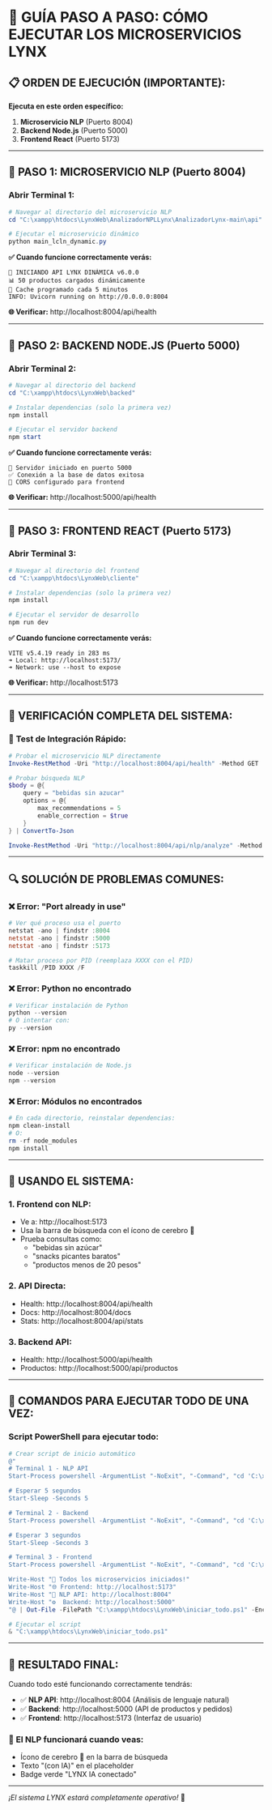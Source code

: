 # 🚀 GUÍA PASO A PASO: CÓMO EJECUTAR LOS MICROSERVICIOS LYNX

## 📋 ORDEN DE EJECUCIÓN (IMPORTANTE):

**Ejecuta en este orden específico:**
1. **Microservicio NLP** (Puerto 8004)
2. **Backend Node.js** (Puerto 5000)  
3. **Frontend React** (Puerto 5173)

---

## 🔧 PASO 1: MICROSERVICIO NLP (Puerto 8004)

### Abrir Terminal 1:
```powershell
# Navegar al directorio del microservicio NLP
cd "C:\xampp\htdocs\LynxWeb\AnalizadorNPLLynx\AnalizadorLynx-main\api"

# Ejecutar el microservicio dinámico
python main_lcln_dynamic.py
```

**✅ Cuando funcione correctamente verás:**
```
🚀 INICIANDO API LYNX DINÁMICA v6.0.0
📊 50 productos cargados dinámicamente
🔄 Cache programado cada 5 minutos
INFO: Uvicorn running on http://0.0.0.0:8004
```

**🌐 Verificar:** http://localhost:8004/api/health

---

## 🔧 PASO 2: BACKEND NODE.JS (Puerto 5000)

### Abrir Terminal 2:
```powershell
# Navegar al directorio del backend
cd "C:\xampp\htdocs\LynxWeb\backed"

# Instalar dependencias (solo la primera vez)
npm install

# Ejecutar el servidor backend
npm start
```

**✅ Cuando funcione correctamente verás:**
```
🚀 Servidor iniciado en puerto 5000
✅ Conexión a la base de datos exitosa
📡 CORS configurado para frontend
```

**🌐 Verificar:** http://localhost:5000/api/health

---

## 🔧 PASO 3: FRONTEND REACT (Puerto 5173)

### Abrir Terminal 3:
```powershell
# Navegar al directorio del frontend
cd "C:\xampp\htdocs\LynxWeb\cliente"

# Instalar dependencias (solo la primera vez)
npm install

# Ejecutar el servidor de desarrollo
npm run dev
```

**✅ Cuando funcione correctamente verás:**
```
VITE v5.4.19 ready in 283 ms
➜ Local: http://localhost:5173/
➜ Network: use --host to expose
```

**🌐 Verificar:** http://localhost:5173

---

## 🎯 VERIFICACIÓN COMPLETA DEL SISTEMA:

### 🧪 **Test de Integración Rápido:**

```powershell
# Probar el microservicio NLP directamente
Invoke-RestMethod -Uri "http://localhost:8004/api/health" -Method GET

# Probar búsqueda NLP
$body = @{
    query = "bebidas sin azucar"
    options = @{
        max_recommendations = 5
        enable_correction = $true
    }
} | ConvertTo-Json

Invoke-RestMethod -Uri "http://localhost:8004/api/nlp/analyze" -Method POST -Body $body -ContentType "application/json"
```

---

## 🔍 SOLUCIÓN DE PROBLEMAS COMUNES:

### ❌ **Error: "Port already in use"**
```powershell
# Ver qué proceso usa el puerto
netstat -ano | findstr :8004
netstat -ano | findstr :5000
netstat -ano | findstr :5173

# Matar proceso por PID (reemplaza XXXX con el PID)
taskkill /PID XXXX /F
```

### ❌ **Error: Python no encontrado**
```powershell
# Verificar instalación de Python
python --version
# O intentar con:
py --version
```

### ❌ **Error: npm no encontrado**
```powershell
# Verificar instalación de Node.js
node --version
npm --version
```

### ❌ **Error: Módulos no encontrados**
```powershell
# En cada directorio, reinstalar dependencias:
npm clean-install
# O:
rm -rf node_modules
npm install
```

---

## 📱 USANDO EL SISTEMA:

### **1. Frontend con NLP:**
- Ve a: http://localhost:5173
- Usa la barra de búsqueda con el ícono de cerebro 🧠
- Prueba consultas como:
  - "bebidas sin azúcar"
  - "snacks picantes baratos" 
  - "productos menos de 20 pesos"

### **2. API Directa:**
- Health: http://localhost:8004/api/health
- Docs: http://localhost:8004/docs
- Stats: http://localhost:8004/api/stats

### **3. Backend API:**
- Health: http://localhost:5000/api/health
- Productos: http://localhost:5000/api/productos

---

## 🚀 COMANDOS PARA EJECUTAR TODO DE UNA VEZ:

### **Script PowerShell para ejecutar todo:**

```powershell
# Crear script de inicio automático
@"
# Terminal 1 - NLP API
Start-Process powershell -ArgumentList "-NoExit", "-Command", "cd 'C:\xampp\htdocs\LynxWeb\AnalizadorNPLLynx\AnalizadorLynx-main\api'; python main_lcln_dynamic.py"

# Esperar 5 segundos
Start-Sleep -Seconds 5

# Terminal 2 - Backend
Start-Process powershell -ArgumentList "-NoExit", "-Command", "cd 'C:\xampp\htdocs\LynxWeb\backed'; npm start"

# Esperar 3 segundos  
Start-Sleep -Seconds 3

# Terminal 3 - Frontend
Start-Process powershell -ArgumentList "-NoExit", "-Command", "cd 'C:\xampp\htdocs\LynxWeb\cliente'; npm run dev"

Write-Host "🚀 Todos los microservicios iniciados!"
Write-Host "🌐 Frontend: http://localhost:5173"
Write-Host "🧠 NLP API: http://localhost:8004"
Write-Host "⚙️  Backend: http://localhost:5000"
"@ | Out-File -FilePath "C:\xampp\htdocs\LynxWeb\iniciar_todo.ps1" -Encoding UTF8

# Ejecutar el script
& "C:\xampp\htdocs\LynxWeb\iniciar_todo.ps1"
```

---

## 🎉 RESULTADO FINAL:

Cuando todo esté funcionando correctamente tendrás:

- ✅ **NLP API**: http://localhost:8004 (Análisis de lenguaje natural)
- ✅ **Backend**: http://localhost:5000 (API de productos y pedidos)  
- ✅ **Frontend**: http://localhost:5173 (Interfaz de usuario)

### **🧠 El NLP funcionará cuando veas:**
- Ícono de cerebro 🧠 en la barra de búsqueda
- Texto "(con IA)" en el placeholder
- Badge verde "LYNX IA conectado"

---

*¡El sistema LYNX estará completamente operativo!* 🎯
